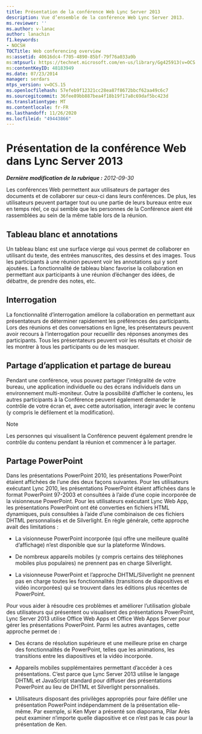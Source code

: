 ```yaml
---
title: Présentation de la conférence Web Lync Server 2013
description: Vue d’ensemble de la conférence Web Lync Server 2013.
ms.reviewer: ''
ms.author: v-lanac
author: lanachin
f1.keywords:
- NOCSH
TOCTitle: Web conferencing overview
ms:assetid: 40616dc4-f705-4890-85bf-79f76a033a9b
ms:mtpsurl: https://technet.microsoft.com/en-us/library/Gg425913(v=OCS.15)
ms:contentKeyID: 48183949
ms.date: 07/23/2014
manager: serdars
mtps_version: v=OCS.15
ms.openlocfilehash: 57efeb9f12321cc28ea87f8672bbcf62aa49c6c7
ms.sourcegitcommit: 36fee89bb887bea4f18b19f17a8c69daf5bc423d
ms.translationtype: MT
ms.contentlocale: fr-FR
ms.lasthandoff: 11/26/2020
ms.locfileid: "49443866"
---
```

# <a name="overview-of-web-conferencing-in-lync-server-2013"></a>Présentation de la conférence Web dans Lync Server 2013

<div data-xmlns="http://www.w3.org/1999/xhtml">

<div class="topic" data-xmlns="http://www.w3.org/1999/xhtml" data-msxsl="urn:schemas-microsoft-com:xslt" data-cs="https://msdn.microsoft.com/">

<div data-asp="https://msdn2.microsoft.com/asp">



</div>

<div id="mainSection">

<div id="mainBody">

<span> </span>

_**Dernière modification de la rubrique :** 2012-09-30_

Les conférences Web permettent aux utilisateurs de partager des documents et de collaborer sur ceux-ci dans leurs conférences. De plus, les utilisateurs peuvent partager tout ou une partie de leurs bureaux entre eux en temps réel, ce qui semble que les personnes de la Conférence aient été rassemblées au sein de la même table lors de la réunion.

<div>

## <a name="whiteboard-and-annotations"></a>Tableau blanc et annotations

Un tableau blanc est une surface vierge qui vous permet de collaborer en utilisant du texte, des entrées manuscrites, des dessins et des images. Tous les participants à une réunion peuvent voir les annotations qui y sont ajoutées. La fonctionnalité de tableau blanc favorise la collaboration en permettant aux participants à une réunion d’échanger des idées, de débattre, de prendre des notes, etc.

</div>

<div>

## <a name="polling"></a>Interrogation

La fonctionnalité d’interrogation améliore la collaboration en permettant aux présentateurs de déterminer rapidement les préférences des participants. Lors des réunions et des conversations en ligne, les présentateurs peuvent avoir recours à l’interrogation pour recueillir des réponses anonymes des participants. Tous les présentateurs peuvent voir les résultats et choisir de les montrer à tous les participants ou de les masquer.

</div>

<div>

## <a name="application-sharing-and-desktop-sharing"></a>Partage d’application et partage de bureau

Pendant une conférence, vous pouvez partager l’intégralité de votre bureau, une application individuelle ou des écrans individuels dans un environnement multi-moniteur. Outre la possibilité d’afficher le contenu, les autres participants à la Conférence peuvent également demander le contrôle de votre écran et, avec cette autorisation, interagir avec le contenu (y compris le défilement et la modification).

<div>


> [!NOTE]  
> Les personnes qui visualisent la Conférence peuvent également prendre le contrôle du contenu pendant la réunion et commencer à le partager.



</div>

</div>

<div>

## <a name="powerpoint-sharing"></a>Partage PowerPoint

Dans les présentations PowerPoint 2010, les présentations PowerPoint étaient affichées de l’une des deux façons suivantes. Pour les utilisateurs exécutant Lync 2010, les présentations PowerPoint étaient affichées dans le format PowerPoint 97-2003 et consultées à l’aide d’une copie incorporée de la visionneuse PowerPoint. Pour les utilisateurs exécutant Lync Web App, les présentations PowerPoint ont été converties en fichiers HTML dynamiques, puis consultées à l’aide d’une combinaison de ces fichiers DHTML personnalisés et de Silverlight. En règle générale, cette approche avait des limitations :

  - La visionneuse PowerPoint incorporée (qui offre une meilleure qualité d’affichage) n’est disponible que sur la plateforme Windows.

  - De nombreux appareils mobiles (y compris certains des téléphones mobiles plus populaires) ne prennent pas en charge Silverlight.

  - La visionneuse PowerPoint et l’approche DHTML/Silverlight ne prennent pas en charge toutes les fonctionnalités (transitions de diapositives et vidéo incorporées) qui se trouvent dans les éditions plus récentes de PowerPoint.

Pour vous aider à résoudre ces problèmes et améliorer l’utilisation globale des utilisateurs qui présentent ou visualisent des présentations PowerPoint, Lync Server 2013 utilise Office Web Apps et Office Web Apps Server pour gérer les présentations PowerPoint. Parmi les autres avantages, cette approche permet de :

  - Des écrans de résolution supérieure et une meilleure prise en charge des fonctionnalités de PowerPoint, telles que les animations, les transitions entre les diapositives et la vidéo incorporée.

  - Appareils mobiles supplémentaires permettant d’accéder à ces présentations. C’est parce que Lync Server 2013 utilise le langage DHTML et JavaScript standard pour diffuser des présentations PowerPoint au lieu de DHTML et Silverlight personnalisés.

  - Utilisateurs disposant des privilèges appropriés pour faire défiler une présentation PowerPoint indépendamment de la présentation elle-même. Par exemple, si Ken Myer a présenté son diaporama, Pilar Arès peut examiner n’importe quelle diapositive et ce n’est pas le cas pour la présentation de Ken.

</div>

</div>

<span> </span>

</div>

</div>

</div>

